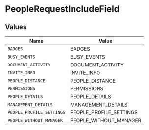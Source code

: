 # PeopleRequestIncludeField


## Values

| Name                      | Value                     |
| ------------------------- | ------------------------- |
| `BADGES`                  | BADGES                    |
| `BUSY_EVENTS`             | BUSY_EVENTS               |
| `DOCUMENT_ACTIVITY`       | DOCUMENT_ACTIVITY         |
| `INVITE_INFO`             | INVITE_INFO               |
| `PEOPLE_DISTANCE`         | PEOPLE_DISTANCE           |
| `PERMISSIONS`             | PERMISSIONS               |
| `PEOPLE_DETAILS`          | PEOPLE_DETAILS            |
| `MANAGEMENT_DETAILS`      | MANAGEMENT_DETAILS        |
| `PEOPLE_PROFILE_SETTINGS` | PEOPLE_PROFILE_SETTINGS   |
| `PEOPLE_WITHOUT_MANAGER`  | PEOPLE_WITHOUT_MANAGER    |